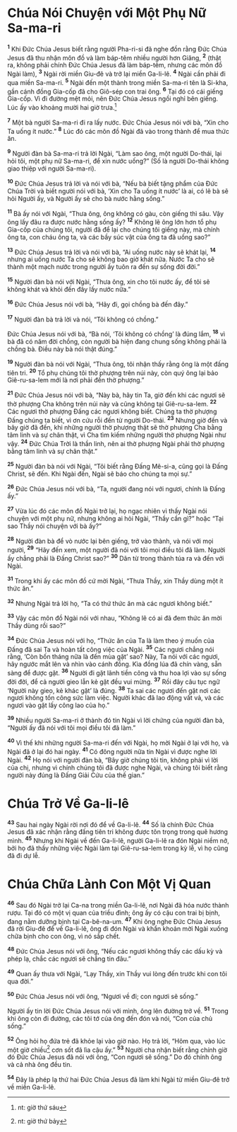 # Chúa Nói Chuyện với Một Phụ Nữ Sa-ma-ri
<sup><b>1</b></sup> Khi Ðức Chúa Jesus biết rằng người Pha-ri-si đã nghe đồn rằng Ðức Chúa Jesus đã thu nhận môn đồ và làm báp-têm nhiều người hơn Giăng, <sup><b>2</b></sup> (thật ra, không phải chính Ðức Chúa Jesus đã làm báp-têm, nhưng các môn đồ Ngài làm), <sup><b>3</b></sup> Ngài rời miền Giu-đê và trở lại miền Ga-li-lê. <sup><b>4</b></sup> Ngài cần phải đi qua miền Sa-ma-ri. <sup><b>5</b></sup> Ngài đến một thành trong miền Sa-ma-ri tên là Si-kha, gần cánh đồng Gia-cốp đã cho Giô-sép con trai ông. <sup><b>6</b></sup> Tại đó có cái giếng Gia-cốp. Vì đi đường mệt mỏi, nên Ðức Chúa Jesus ngồi nghỉ bên giếng. Lúc ấy vào khoảng mười hai giờ trưa.[^1]

<sup><b>7</b></sup> Một bà người Sa-ma-ri đi ra lấy nước. Ðức Chúa Jesus nói với bà, “Xin cho Ta uống ít nước.” <sup><b>8</b></sup> Lúc đó các môn đồ Ngài đã vào trong thành để mua thức ăn.

<sup><b>9</b></sup> Người đàn bà Sa-ma-ri trả lời Ngài, “Làm sao ông, một người Do-thái, lại hỏi tôi, một phụ nữ Sa-ma-ri, để xin nước uống?” (Số là người Do-thái không giao thiệp với người Sa-ma-ri).

<sup><b>10</b></sup> Ðức Chúa Jesus trả lời và nói với bà, “Nếu bà biết tặng phẩm của Ðức Chúa Trời và biết người nói với bà, ‘Xin cho Ta uống ít nước’ là ai, có lẽ bà sẽ hỏi Người ấy, và Người ấy sẽ cho bà nước hằng sống.”

<sup><b>11</b></sup> Bà ấy nói với Ngài, “Thưa ông, ông không có gàu, còn giếng thì sâu. Vậy ông lấy đâu ra được nước hằng sống ấy? <sup><b>12</b></sup> Không lẽ ông lớn hơn tổ phụ Gia-cốp của chúng tôi, người đã để lại cho chúng tôi giếng này, mà chính ông ta, con cháu ông ta, và các bầy súc vật của ông ta đã uống sao?”

<sup><b>13</b></sup> Ðức Chúa Jesus trả lời và nói với bà, “Ai uống nước này sẽ khát lại, <sup><b>14</b></sup> nhưng ai uống nước Ta cho sẽ không bao giờ khát nữa. Nước Ta cho sẽ thành một mạch nước trong người ấy tuôn ra đến sự sống đời đời.”

<sup><b>15</b></sup> Người đàn bà nói với Ngài, “Thưa ông, xin cho tôi nước ấy, để tôi sẽ không khát và khỏi đến đây lấy nước nữa.”

<sup><b>16</b></sup> Ðức Chúa Jesus nói với bà, “Hãy đi, gọi chồng bà đến đây.”

<sup><b>17</b></sup> Người đàn bà trả lời và nói, “Tôi không có chồng.”

Ðức Chúa Jesus nói với bà, “Bà nói, ‘Tôi không có chồng’ là đúng lắm, <sup><b>18</b></sup> vì bà đã có năm đời chồng, còn người bà hiện đang chung sống không phải là chồng bà. Ðiều này bà nói thật đúng.”

<sup><b>19</b></sup> Người đàn bà nói với Ngài, “Thưa ông, tôi nhận thấy rằng ông là một đấng tiên tri. <sup><b>20</b></sup> Tổ phụ chúng tôi thờ phượng trên núi này, còn quý ông lại bảo Giê-ru-sa-lem mới là nơi phải đến thờ phượng.”

<sup><b>21</b></sup> Ðức Chúa Jesus nói với bà, “Này bà, hãy tin Ta, giờ đến khi các ngươi sẽ thờ phượng Cha không trên núi này và cũng không tại Giê-ru-sa-lem. <sup><b>22</b></sup> Các ngươi thờ phượng Ðấng các ngươi không biết. Chúng ta thờ phượng Ðấng chúng ta biết, vì ơn cứu rỗi đến từ người Do-thái. <sup><b>23</b></sup> Nhưng giờ đến và bây giờ đã đến, khi những người thờ phượng thật sẽ thờ phượng Cha bằng tâm linh và sự chân thật, vì Cha tìm kiếm những người thờ phượng Ngài như vậy. <sup><b>24</b></sup> Ðức Chúa Trời là thần linh, nên ai thờ phượng Ngài phải thờ phượng bằng tâm linh và sự chân thật.”

<sup><b>25</b></sup> Người đàn bà nói với Ngài, “Tôi biết rằng Ðấng Mê-si-a, cũng gọi là Ðấng Christ, sẽ đến. Khi Ngài đến, Ngài sẽ báo cho chúng ta mọi sự.”

<sup><b>26</b></sup> Ðức Chúa Jesus nói với bà, “Ta, người đang nói với ngươi, chính là Ðấng ấy.”

<sup><b>27</b></sup> Vừa lúc đó các môn đồ Ngài trở lại, họ ngạc nhiên vì thấy Ngài nói chuyện với một phụ nữ, nhưng không ai hỏi Ngài, “Thầy cần gì?” hoặc “Tại sao Thầy nói chuyện với bà ấy?”

<sup><b>28</b></sup> Người đàn bà để vò nước lại bên giếng, trở vào thành, và nói với mọi người, <sup><b>29</b></sup> “Hãy đến xem, một người đã nói với tôi mọi điều tôi đã làm. Người ấy chẳng phải là Ðấng Christ sao?” <sup><b>30</b></sup> Dân từ trong thành túa ra và đến với Ngài.

<sup><b>31</b></sup> Trong khi ấy các môn đồ cứ mời Ngài, “Thưa Thầy, xin Thầy dùng một ít thức ăn.”

<sup><b>32</b></sup> Nhưng Ngài trả lời họ, “Ta có thứ thức ăn mà các ngươi không biết.”

<sup><b>33</b></sup> Vậy các môn đồ Ngài nói với nhau, “Không lẽ có ai đã đem thức ăn mời Thầy dùng rồi sao?”

<sup><b>34</b></sup> Ðức Chúa Jesus nói với họ, “Thức ăn của Ta là làm theo ý muốn của Ðấng đã sai Ta và hoàn tất công việc của Ngài. <sup><b>35</b></sup> Các ngươi chẳng nói rằng, ‘Còn bốn tháng nữa là đến mùa gặt’ sao? Này, Ta nói với các ngươi, hãy ngước mắt lên và nhìn vào cánh đồng. Kìa đồng lúa đã chín vàng, sẵn sàng để được gặt. <sup><b>36</b></sup> Người đi gặt lãnh tiền công và thu hoa lợi vào sự sống đời đời, để cả người gieo lẫn kẻ gặt đều vui mừng. <sup><b>37</b></sup> Rồi đây câu tục ngữ ‘Người này gieo, kẻ khác gặt’ là đúng. <sup><b>38</b></sup> Ta sai các ngươi đến gặt nơi các ngươi không tốn công sức làm việc. Người khác đã lao động vất vả, và các ngươi vào gặt lấy công lao của họ.”

<sup><b>39</b></sup> Nhiều người Sa-ma-ri ở thành đó tin Ngài vì lời chứng của người đàn bà, “Người ấy đã nói với tôi mọi điều tôi đã làm.”

<sup><b>40</b></sup> Vì thế khi những người Sa-ma-ri đến với Ngài, họ mời Ngài ở lại với họ, và Ngài đã ở lại đó hai ngày. <sup><b>41</b></sup> Có đông người nữa tin Ngài vì được nghe lời Ngài. <sup><b>42</b></sup> Họ nói với người đàn bà, “Bây giờ chúng tôi tin, không phải vì lời của chị, nhưng vì chính chúng tôi đã được nghe Ngài, và chúng tôi biết rằng người này đúng là Ðấng Giải Cứu của thế gian.”

# Chúa Trở Về Ga-li-lê
<sup><b>43</b></sup> Sau hai ngày Ngài rời nơi đó để về Ga-li-lê. <sup><b>44</b></sup> Số là chính Ðức Chúa Jesus đã xác nhận rằng đấng tiên tri không được tôn trọng trong quê hương mình. <sup><b>45</b></sup> Nhưng khi Ngài về đến Ga-li-lê, người Ga-li-lê ra đón Ngài niềm nở, bởi họ đã thấy những việc Ngài làm tại Giê-ru-sa-lem trong kỳ lễ, vì họ cũng đã đi dự lễ.

# Chúa Chữa Lành Con Một Vị Quan
<sup><b>46</b></sup> Sau đó Ngài trở lại Ca-na trong miền Ga-li-lê, nơi Ngài đã hóa nước thành rượu. Tại đó có một vị quan của triều đình; ông ấy có cậu con trai bị bịnh, đang nằm dưỡng bịnh tại Ca-bê-na-um. <sup><b>47</b></sup> Khi ông nghe Ðức Chúa Jesus đã rời Giu-đê để về Ga-li-lê, ông đi đón Ngài và khẩn khoản mời Ngài xuống chữa bịnh cho con ông, vì nó sắp chết.

<sup><b>48</b></sup> Ðức Chúa Jesus nói với ông, “Nếu các ngươi không thấy các dấu kỳ và phép lạ, chắc các ngươi sẽ chẳng tin đâu.”

<sup><b>49</b></sup> Quan ấy thưa với Ngài, “Lạy Thầy, xin Thầy vui lòng đến trước khi con tôi qua đời.”

<sup><b>50</b></sup> Ðức Chúa Jesus nói với ông, “Ngươi về đi; con ngươi sẽ sống.”

Người ấy tin lời Ðức Chúa Jesus nói với mình, ông lên đường trở về. <sup><b>51</b></sup> Trong khi ông còn đi đường, các tôi tớ của ông đến đón và nói, “Con của chủ sống.”

<sup><b>52</b></sup> Ông hỏi họ đứa trẻ đã khỏe lại vào giờ nào. Họ trả lời, “Hôm qua, vào lúc một giờ chiều[^2] cơn sốt đã lìa cậu ấy.” <sup><b>53</b></sup> Người cha nhận biết rằng chính giờ đó Ðức Chúa Jesus đã nói với ông, “Con ngươi sẽ sống.” Do đó chính ông và cả nhà ông đều tin.

<sup><b>54</b></sup> Ðây là phép lạ thứ hai Ðức Chúa Jesus đã làm khi Ngài từ miền Giu-đê trở về miền Ga-li-lê.

[^1]: nt: giờ thứ sáu
[^2]: nt: giờ thứ bảy
